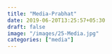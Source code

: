 ```yaml
---
title: "Media-Prabhat"
date: 2019-06-20T13:25:57+05:30
draft: false
image: "/images/25-Media.jpg"
categories: ["media"]
---
```



